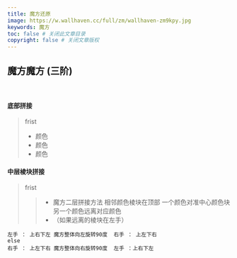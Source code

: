```yaml
---
title: 魔方还原
image: https://w.wallhaven.cc/full/zm/wallhaven-zm9kpy.jpg
keywords: 魔方
toc: false # 关闭此文章目录
copyright: false # 关闭文章版权
---
```


## 魔方魔方 (三阶)

<br>

#### 底部拼接

> frist
>
> - 颜色
> - 颜色
> - 颜色

#### 中层棱块拼接

> frist
>
> > - 魔方二层拼接方法 相邻颜色棱块在顶部 一个颜色对准中心颜色块 另一个颜色远离对应颜色
> > - （如果远离的棱块在左手）

```
左手 ： 上右下左 魔方整体向左旋转90度  右手 ： 上左下右
else
右手 ： 上左下右 魔方整体向右旋转90度  左手 ：上右下左
```
